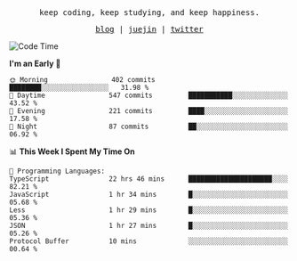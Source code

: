 <p align="center">
  <samp>
    <span>keep coding, keep studying, and keep happiness.</span>
  </samp>
</p>

<p align="center">
  <samp>
    <a href="https://deweyou.me">blog</a>  |
    <a href="https://juejin.cn/user/4309700183594366">juejin</a> |
    <a href="https://twitter.com/ouduidui">twitter</a>
  </samp>
</p>

<!--START_SECTION:waka-->
![Code Time](http://img.shields.io/badge/Code%20Time-5%2C198%20hrs%2016%20mins-blue)

**I'm an Early 🐤** 

```text
🌞 Morning                402 commits         ████████░░░░░░░░░░░░░░░░░   31.98 % 
🌆 Daytime                547 commits         ███████████░░░░░░░░░░░░░░   43.52 % 
🌃 Evening                221 commits         ████░░░░░░░░░░░░░░░░░░░░░   17.58 % 
🌙 Night                  87 commits          ██░░░░░░░░░░░░░░░░░░░░░░░   06.92 % 
```


📊 **This Week I Spent My Time On** 

```text
💬 Programming Languages: 
TypeScript               22 hrs 46 mins      █████████████████████░░░░   82.21 % 
JavaScript               1 hr 34 mins        █░░░░░░░░░░░░░░░░░░░░░░░░   05.68 % 
Less                     1 hr 29 mins        █░░░░░░░░░░░░░░░░░░░░░░░░   05.36 % 
JSON                     1 hr 27 mins        █░░░░░░░░░░░░░░░░░░░░░░░░   05.26 % 
Protocol Buffer          10 mins             ░░░░░░░░░░░░░░░░░░░░░░░░░   00.64 % 
```


<!--END_SECTION:waka-->
